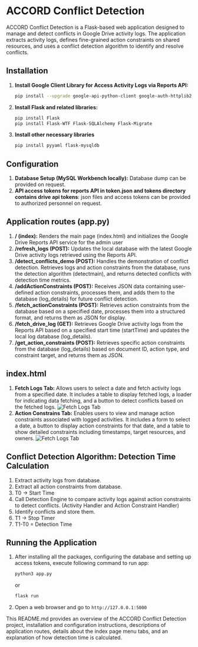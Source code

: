 # ACCORD Conflict Detection

ACCORD Conflict Detection is a Flask-based web application designed to manage and detect conflicts in Google Drive activity logs. The application extracts activity logs, defines fine-grained action constraints on shared resources, and uses a conflict detection algorithm to identify and resolve conflicts.

## Installation

1. **Install Google Client Library for Access Activity Logs via Reports API:**
   ```bash
   pip install --upgrade google-api-python-client google-auth-httplib2 google-auth-oauthlib
   ```
2. **Install Flask and related libraries:**
   ```bash
   pip install Flask
   pip install Flask-WTF Flask-SQLAlchemy Flask-Migrate
   ```
3. **Install other necessary libraries**
   ```bash
   pip install pyyaml flask-mysqldb
   ```

## Configuration

1. **Database Setup (MySQL Workbench locally):** Database dump can be provided on request.
2. **API access tokens for reports API in token.json and tokens directory contains drive api tokens**: json files and access tokens can be provided to authorized personnel on request.

## Application routes (app.py)

1. **/ (index):** Renders the main page (index.html) and initializes the Google Drive Reports API service for the admin user
2. **/refresh_logs (POST):** Updates the local database with the latest Google Drive activity logs retrieved using the Reports API.
3. **/detect_conflicts_demo (POST):** Handles the demonstration of conflict detection. Retrieves logs and action constraints from the database, runs the detection algorithm (detectmain), and returns detected conflicts with detection time metrics.
4. **/addActionConstraints (POST):** Receives JSON data containing user-defined action constraints, processes them, and adds them to the database (log_details) for future conflict detection.
5. **/fetch_actionConstraints (POST):** Retrieves action constraints from the database based on a specified date, processes them into a structured format, and returns them as JSON for display.
6. **/fetch_drive_log (GET):** Retrieves Google Drive activity logs from the Reports API based on a specified start time (startTime) and updates the local log database (log_details).
7. **/get_action_constraints (POST):** Retrieves specific action constraints from the database (log_details) based on document ID, action type, and constraint target, and returns them as JSON.

## index.html

1. **Fetch Logs Tab:** Allows users to select a date and fetch activity logs from a specified date. It includes a table to display fetched logs, a loader for indicating data fetching, and a button to detect conflicts based on the fetched logs.
   ![Fetch Logs Tab](static/img/fetchLog.png)
2. **Action Constrains Tab:** Enables users to view and manage action constraints associated with logged activities. It includes a form to select a date, a button to display action constraints for that date, and a table to show detailed constraints including timestamps, target resources, and owners.
   ![Fetch Logs Tab](static/img/actionConstraint.png)

## Conflict Detection Algorithm: Detection Time Calculation

1. Extract activity logs from database.
2. Extract all action constraints from database.
3. T0 -> Start Time
4. Call Detection Engine to compare activity logs against action constraints to detect conflicts. (Activity Handler and Action Constraint Handler)
5. Identify conflicts and store them.
6. T1 -> Stop Timer
7. T1-T0 = Detection Time

## Running the Application

1. After installing all the packages, configuring the database and setting up access tokens, execute following command to run app:
   ```bash
   python3 app.py
   ```
   or
   ```bash
   flask run
   ```

2. Open a web browser and go to `http://127.0.0.1:5000`

This README.md provides an overview of the ACCORD Conflict Detection project, installation and configuration instructions, descriptions of application routes, details about the index page menu tabs, and an explanation of how detection time is calculated.
